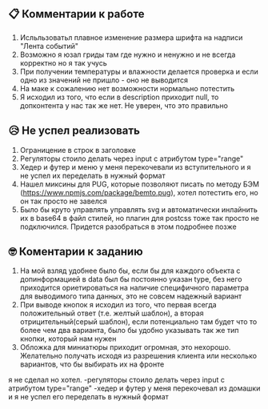 ## 📋 Комментарии к работе

1. Исльльзоватьл плавное изменение размера шрифта на надписи "Лента событий"
1. Возможно я юзал гриды там где нужно и ненужно и не всегда корректно но я так учусь
1. При получении температуры и влажности делается проверка и если одно из значений не пришло - оно не выводится
1. На маке к сожалению нет возможности нормально потестить
1. Я исходил из того, что если в description приходит null, то допконтента у нас так же нет. Не уверен, что это правильно


## 😥 Не успел реализовать

1. Ограницение в строк в заголовке
1. Регуляторы стоило делать через input с атрибутом type="range"
1. Хедер и футер и меню у меня перекочевали из вступительного и я не успел их переделать в нужный формат
1. Нашел миксины для PUG, которые позволяют писать по методу БЭМ (https://www.npmjs.com/package/bemto.pug), хотел потестить его, но он так просто не завелся
1. Было бы круто управлять управлять svg и автоматически инлайнить их в base64 в файл стилей, но плагин для postcss тоже так просто не подключился. Придется разобраться в этом подробнее позже


## 🤓 Коментарии к заданию

1. На мой взляд удобнее было бы, если бы для каждого объекта с допинформацией в data был бы постоянно указан type, без него приходится ориетироваться на наличие специфичного параметра для выводимого типа данных, это не совсем надежный вариант
1. При выводе кнопок я исходил из того, что первая всегда положительный ответ (т.е. желтый шаблон), а вторая отрицительный(серый шаблон), если потенциально там будет что то более чем два варианта, было бы удобно указывать так же тип кнопки, который нам нужен
1. Обложка для миниатюры приходит огромная, это нехорошо. Желательно получать исходя из разрешения клиента или несколько вариантов, что бы выбирать их на фронте











я не сделал но хотел.
-регуляторы стоило делать через input с атрибутом type="range"
-хедер и футер у меня перекочевал из домашки и я не успел его переделать в нужный формат
